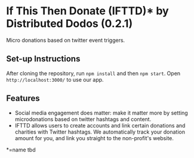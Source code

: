 # If This Then Donate (IFTTD)\* by Distributed Dodos (0.2.1)

Micro donations based on twitter event triggers.

## Set-up Instructions
After cloning the repository, run `npm install` and then `npm start`. Open `http://localhost:3000/` to use our app.

## Features
* Social media engagement does matter: make it matter more by setting microdonations based on twitter hashtags and content.
* IFTTD allows users to create accounts and link certain donations and charities with Twitter hashtags. We automatically track your donation amount for you, and link you straight to the non-profit's website.

\*=name tbd
